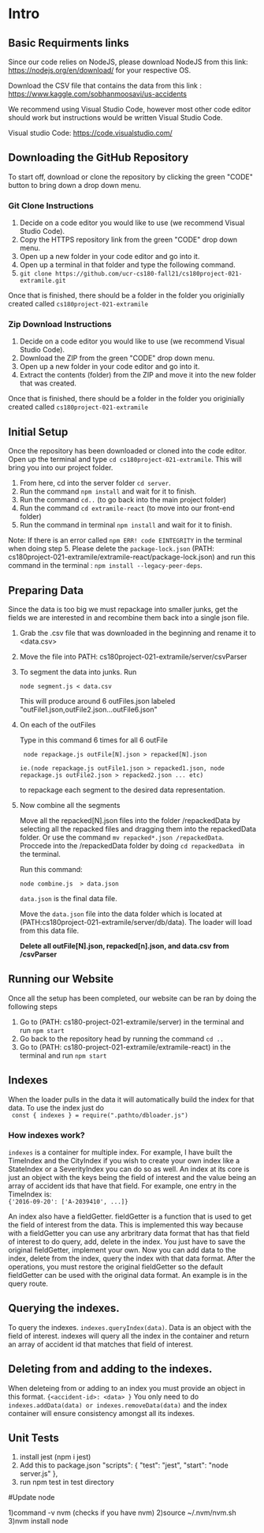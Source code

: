 # Intro

## Basic Requirments links
Since our code relies on NodeJS, please download NodeJS from this link: https://nodejs.org/en/download/ for your respective OS.

Download the CSV file that contains the data from this link : https://www.kaggle.com/sobhanmoosavi/us-accidents

We recommend using Visual Studio Code, however most other code editor should work but instructions would be written Visual Studio Code.

Visual studio Code: https://code.visualstudio.com/


## Downloading the GitHub Repository
To start off, download or clone the repository by clicking the green "CODE" button to bring down a drop down menu. 
### Git Clone Instructions
 1) Decide on a code editor you would like to use (we recommend Visual Studio Code).
 2) Copy the HTTPS repository link from the green "CODE" drop down menu.
 3) Open up a new folder in your code editor and go into it.
 4) Open up a terminal in that folder and type the following command.
 5) ``` git clone https://github.com/ucr-cs180-fall21/cs180project-021-extramile.git ``` 

Once that is finished, there should be a folder in the folder you originially created called ``` cs180project-021-extramile ```

### Zip Download Instructions
 1) Decide on a code editor you would like to use (we recommend Visual Studio Code).
 2) Download the ZIP from the green "CODE" drop down menu.
 3) Open up a new folder in your code editor and go into it.
 4) Extract the contents (folder) from the ZIP and move it into the new folder that was created.

Once that is finished, there should be a folder in the folder you originially created called ``` cs180project-021-extramile ```

## Initial Setup
Once the repository has been downloaded or cloned into the code editor. Open up the terminal and type ``` cd cs180project-021-extramile ```. This will bring you into our project folder.
 1) From here, cd into the server folder ``` cd server ```.
 2) Run the command ``` npm install ``` and wait for it to finish.
 3) Run the command ``` cd.. ``` (to go back into the main project folder) 
 4) Run the command ``` cd extramile-react ``` (to move into our front-end folder)
 5) Run the command in terminal  ``` npm install ``` and wait for it to finish.

Note: If there is an error called ``` npm ERR! code EINTEGRITY ``` in the terminal when doing step 5. Please delete the ``` package-lock.json ``` (PATH: cs180project-021-extramile/extramile-react/package-lock.json) and run this command in the terminal : ``` npm install --legacy-peer-deps ```.

## Preparing Data
Since the data is too big we must repackage into smaller junks, get the fields we are interested in and recombine them back into a single json file.

1) Grab the .csv file that was downloaded in the beginning and rename it to <data.csv> 
2) Move the file into PATH: cs180project-021-extramile/server/csvParser

3) To segment the data into junks.
   Run

   ``` node segment.js < data.csv ```

   This will produce around 6 outFiles.json labeled "outFile1.json,outFile2.json...outFile6.json"

4) On each of the outFiles

   Type in this command 6 times for all 6 outFile

   ``` node repackage.js outFile[N].json > repacked[N].json```

   ``` ie.(node repackage.js outFile1.json > repacked1.json, node repackage.js outFile2.json > repacked2.json ... etc) ```

   to repackage each segment to the desired data representation.

5) Now combine all the segments

   Move all the repacked[N].json files into the folder /repackedData by selecting all the repacked files and dragging them into  the repackedData folder. Or use the command ``` mv repacked*.json /repackedData ```\. Proccede into the /repackedData folder by doing ```cd repackedData ``` in the terminal.
   
   Run this command:

   ``` node combine.js  > data.json ```

   ` data.json ` is the final data file.
   
   Move the ` data.json ` file into the data folder which is located at (PATH:cs180project-021-extramile/server/db/data). The loader will load from this data file.
   
   **Delete all outFile[N].json, repacked[n].json, and data.csv from /csvParser**

## Running our Website
Once all the setup has been completed, our website can be ran by doing the following steps
 1) Go to (PATH: cs180-project-021-extramile/server) in the terminal and run `npm start `
 2) Go back to the repository head by running the command `cd .. `
 3) Go to (PATH: cs180-project-021-extramile/extramile-react) in the terminal and run `npm start ` 

## Indexes
When the loader pulls in the data it will automatically build the index for that data. To use the index just do\
``` const { indexes } = require(".pathto/dbloader.js")```
### How indexes work?
`indexes` is a container for multiple index. For example, I have built the TimeIndex and the CityIndex if you wish to create your own index like a StateIndex or a SeverityIndex you can do so as well. An index at its core is just an object with the keys being the field of interest and the value being an array of accident ids that have that field. For example, one entry in the TimeIndex is:\
``` {'2016-09-20': ['A-2039410', ...]} ``` 

An index also have a fieldGetter. fieldGetter is a function that is used to get the field of interest from the data. This is implemented this way because with a fieldGetter you can use any arbritrary data format that has that field of interest to do query, add, delete in the index. You just have to save the original fieldGetter, implement your own. Now you can add data to the index, delete from the index, query the index with that data format. After the operations, you must restore the original fieldGetter so the default fieldGetter can be used with the original data format. An example is in the query route.
## Querying the indexes.
To query the indexes.
``` indexes.queryIndex(data) ```. Data is an object with the field of interest. indexes will query all the index in the container and return an array of accident id that matches that field of interest.
## Deleting from and adding to the indexes.
When deleteing from or adding to an index you must provide an object in this format.
``` {<accident-id>: <data> } ```
You only need to do
``` indexes.addData(data) or indexes.removeData(data) ``` and the index container will ensure consistency amongst all its indexes.

## Unit Tests
1) install jest (npm i jest)
2) Add this to package.json
 "scripts": {
    "test": "jest",
    "start": "node server.js"
  },
3) run npm test in test directory
 
#Update node

1)command -v nvm (checks if you have nvm)
2)source ~/.nvm/nvm.sh
3)nvm install node


